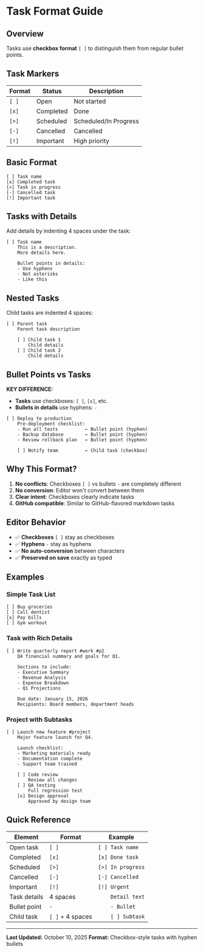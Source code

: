 # Task Format Guide

## Overview

Tasks use **checkbox format** `[ ]` to distinguish them from regular bullet points.

## Task Markers

| Format | Status | Description |
|--------|--------|-------------|
| `[ ]` | Open | Not started |
| `[x]` | Completed | Done |
| `[>]` | Scheduled | Scheduled/In Progress |
| `[-]` | Cancelled | Cancelled |
| `[!]` | Important | High priority |

## Basic Format

```
[ ] Task name
[x] Completed task
[>] Task in progress
[-] Cancelled task
[!] Important task
```

## Tasks with Details

Add details by indenting 4 spaces under the task:

```
[ ] Task name
    This is a description.
    More details here.

    Bullet points in details:
    - Use hyphens
    - Not asterisks
    - Like this
```

## Nested Tasks

Child tasks are indented 4 spaces:

```
[ ] Parent task
    Parent task description

    [ ] Child task 1
        Child details
    [ ] Child task 2
        Child details
```

## Bullet Points vs Tasks

**KEY DIFFERENCE:**
- **Tasks** use checkboxes: `[ ]`, `[x]`, etc.
- **Bullets in details** use hyphens: `-`

```
[ ] Deploy to production
    Pre-deployment checklist:
    - Run all tests          ← Bullet point (hyphen)
    - Backup database        ← Bullet point (hyphen)
    - Review rollback plan   ← Bullet point (hyphen)

    [ ] Notify team          ← Child task (checkbox)
```

## Why This Format?

1. **No conflicts**: Checkboxes `[ ]` vs bullets `-` are completely different
2. **No conversion**: Editor won't convert between them
3. **Clear intent**: Checkboxes clearly indicate tasks
4. **GitHub compatible**: Similar to GitHub-flavored markdown tasks

## Editor Behavior

- ✅ **Checkboxes** `[ ]` stay as checkboxes
- ✅ **Hyphens** `-` stay as hyphens
- ✅ **No auto-conversion** between characters
- ✅ **Preserved on save** exactly as typed

## Examples

### Simple Task List

```
[ ] Buy groceries
[ ] Call dentist
[x] Pay bills
[ ] Gym workout
```

### Task with Rich Details

```
[ ] Write quarterly report #work #p2
    Q4 financial summary and goals for Q1.

    Sections to include:
    - Executive Summary
    - Revenue Analysis
    - Expense Breakdown
    - Q1 Projections

    Due date: January 15, 2026
    Recipients: Board members, department heads
```

### Project with Subtasks

```
[ ] Launch new feature #project
    Major feature launch for Q4.

    Launch checklist:
    - Marketing materials ready
    - Documentation complete
    - Support team trained

    [ ] Code review
        Review all changes
    [ ] QA testing
        Full regression test
    [x] Design approval
        Approved by design team
```

## Quick Reference

| Element | Format | Example |
|---------|--------|---------|
| Open task | `[ ]` | `[ ] Task name` |
| Completed | `[x]` | `[x] Done task` |
| Scheduled | `[>]` | `[>] In progress` |
| Cancelled | `[-]` | `[-] Cancelled` |
| Important | `[!]` | `[!] Urgent` |
| Task details | 4 spaces | `    Detail text` |
| Bullet point | `- ` | `    - Bullet` |
| Child task | `[ ]` + 4 spaces | `    [ ] Subtask` |

---

**Last Updated:** October 10, 2025
**Format:** Checkbox-style tasks with hyphen bullets
